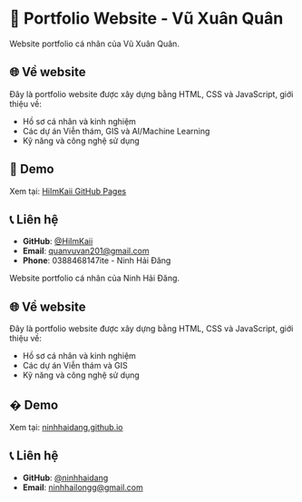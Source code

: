 # 🚀 Portfolio Website - Vũ Xuân Quân

Website portfolio cá nhân của Vũ Xuân Quân.

## 🌐 Về website

Đây là portfolio website được xây dựng bằng HTML, CSS và JavaScript, giới thiệu về:
- Hồ sơ cá nhân và kinh nghiệm
- Các dự án Viễn thám, GIS và AI/Machine Learning
- Kỹ năng và công nghệ sử dụng

## 🌟 Demo

Xem tại: [HiImKaii GitHub Pages](https://github.com/HiImKaii)

## 📞 Liên hệ

- **GitHub**: [@HiImKaii](https://github.com/HiImKaii)
- **Email**: quanvuvan201@gmail.com
- **Phone**: 0388468147ite - Ninh Hải Đăng

Website portfolio cá nhân của Ninh Hải Đăng.

## 🌐 Về website

Đây là portfolio website được xây dựng bằng HTML, CSS và JavaScript, giới thiệu về:
- Hồ sơ cá nhân và kinh nghiệm
- Các dự án Viễn thám và GIS
- Kỹ năng và công nghệ sử dụng

## � Demo

Xem tại: [ninhhaidang.github.io](https://ninhhaidang.github.io)

## 📞 Liên hệ

- **GitHub**: [@ninhhaidang](https://github.com/ninhhaidang)
- **Email**: ninhhailongg@gmail.com